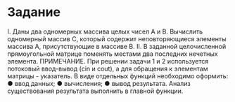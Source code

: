 # Задание
I.	Даны два одномерных массива целых чисел A и В.  Вычислить одномерный массив С, который содержит неповторяющиеся элементы массива A, присутствующие в массиве B.
II.	В заданной целочисленной прямоугольной матрице поменять местами два последних нечетных элемента.
ПРИМЕЧАНИЕ.
При решении задачи 1 и 2 используется потоковый ввод-вывод (cin и cout), а для обращения к элементам матрицы - указатель. 
В виде отдельных функций необходимо оформить:
●	ввод данных;
●	вычисления;
●	вывод результата.
Анализ существования результата выполнить в главной функции.

